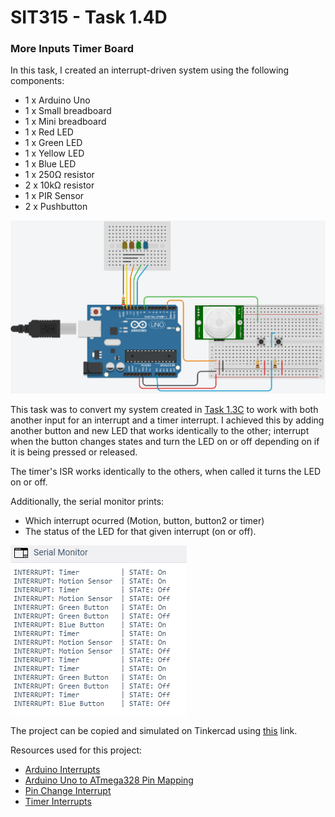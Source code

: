 # SIT315 - Task 1.4D
### More Inputs Timer Board

In this task, I created an interrupt-driven system using the following components:
- 1 x Arduino Uno
- 1 x Small breadboard
- 1 x Mini breadboard
- 1 x Red LED
- 1 x Green LED
- 1 x Yellow LED
- 1 x Blue LED
- 1 x 250Ω resistor
- 2 x 10kΩ resistor
- 1 x PIR Sensor
- 2 x Pushbutton

![Tinkercad diagram](https://raw.githubusercontent.com/cjboyd1999/SIT315/master/Module%201/Task%201.4D/Diagram.png "Tinkercad diagram")

This task was to convert my system created in [Task 1.3C](https://github.com/cjboyd1999/SIT315/tree/master/Module%201/Task%201.3C) to work with both another input for an interrupt and a timer interrupt. I achieved this by adding another button and new LED that works identically to the other; interrupt when the button changes states and turn the LED on or off depending on if it is being pressed or released.

The timer's ISR works identically to the others, when called it turns the LED on or off. 

Additionally, the serial monitor prints:
* Which interrupt ocurred (Motion, button, button2 or timer)
* The status of the LED for that given interrupt (on or off).

![Tinkercad serial monitor snippet](https://raw.githubusercontent.com/cjboyd1999/SIT315/master/Module%201/Task%201.4D/Serial%20Monitor.png "Tinkercad serial monitor snippet")

The project can be copied and simulated on Tinkercad using [this](https://www.tinkercad.com/things/laewfSZTbV2) link.

Resources used for this project:
* [Arduino Interrupts](https://www.teachmemicro.com/arduino-interrupt-tutorial/)
* [Arduino Uno to ATmega328 Pin Mapping](https://components101.com/microcontrollers/arduino-uno)
* [Pin Change Interrupt](https://playground.arduino.cc/Main/PinChangeInterrupt/)
* [Timer Interrupts](https://www.youtube.com/watch?v=IdL0_ZJ7V2s)